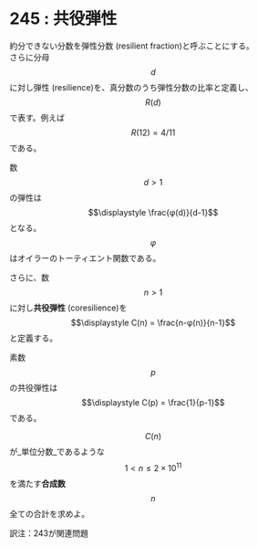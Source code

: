 # 245 : 共役弾性

約分できない分数を弾性分数 (resilient fraction)と呼ぶことにする。\
さらに分母$$d$$に対し弾性 (resilience)を、真分数のうち弾性分数の比率と定義し、$$R(d)$$で表す。例えば$$R(12) = 4/11$$である。

数$$d > 1$$の弾性は$$\displaystyle \frac{φ(d)}{d-1}$$となる。$$φ$$はオイラーのトーティエント関数である。

さらに、数$$n > 1$$に対し**共役弾性** (coresilience)を$$\displaystyle C(n) = \frac{n-φ(n)}{n-1}$$と定義する。

素数$$p$$の共役弾性は$$\displaystyle C(p) = \frac{1}{p-1}$$である。

$$C(n)$$が_単位分数_であるような$$1 < n ≤ 2×10^{11}$$を満たす**合成数**$$n$$全ての合計を求めよ。

訳注：243が関連問題
